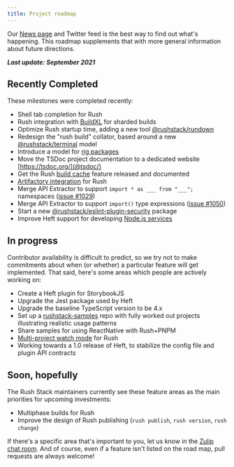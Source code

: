 ```yaml
---
title: Project roadmap
---
```


Our [News page](./pages/news.md) and Twitter feed is the best way to find out what's happening.
This roadmap supplements that with more general information about future directions.

***Last update: September 2021***


## Recently Completed

These milestones were completed recently:

<!-- latest events go on the bottom -->
- Shell tab completion for Rush
- Rush integration with [BuildXL](https://github.com/microsoft/BuildXL) for sharded builds
- Optimize Rush startup time, adding a new tool [@rushstack/rundown](https://www.npmjs.com/package/@rushstack/rundown)
- Redesign the "rush build" collator, based around a new [@rushstack/terminal](https://www.npmjs.com/package/@rushstack/terminal) model
- Introduce a model for [rig packages](https://www.npmjs.com/package/@rushstack/rig-package)
- Move the TSDoc project documentation to a dedicated website [https://tsdoc.org/](@tsdoc/)
- Get the Rush [build cache](@rushjs/pages/maintainer/build_cache/) feature released and documented
- [Artifactory integration](@rushjs/pages/maintainer/npm_registry_auth/)  for Rush
- Merge API Extractor to support `import * as ___ from "___";` namespaces ([issue #1029](https://github.com/microsoft/rushstack/issues/1029))
- Merge API Extractor to support `import()` type expressions ([issue #1050](https://github.com/microsoft/rushstack/issues/1050))
- Start a new [@rushstack/eslint-plugin-security](https://www.npmjs.com/package/@rushstack/eslint-plugin-security) package
- Improve Heft support for developing [Node.js services](https://rushstack.io/pages/heft_tasks/node-service/)


## In progress

Contributor availability is difficult to predict, so we try not to make commitments about when (or whether)
a particular feature will get implemented.  That said, here's some areas which people are actively working on:

<!-- things we expect to get to sooner go at the top -->

- Create a Heft plugin for StorybookJS
- Upgrade the Jest package used by Heft
- Upgrade the baseline TypeScript version to be 4.x
- Set up a [rushstack-samples](https://github.com/microsoft/rushstack-samples/) repo with fully worked out projects
  illustrating realistic usage patterns
- Share samples for using ReactNative with Rush+PNPM
- [Multi-project watch mode](@rushjs/pages/advanced/watch_mode/) for Rush
- Working towards a 1.0 release of Heft, to stabilize the config file and plugin API contracts


## Soon, hopefully

The Rush Stack maintainers currently see these feature areas as the main priorities for upcoming investments:

<!-- things we expect to get to sooner go at the top -->

- Multiphase builds for Rush
- Improve the design of Rush publishing (`rush publish`, `rush version`, `rush change`)


If there's a specific area that's important to you, let us know in the
[Zulip chat room](https://rushstack.zulipchat.com/).
And of course, even if a feature isn't listed on the road map, pull requests are always welcome!

